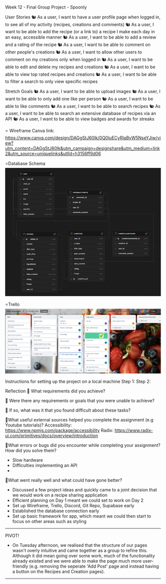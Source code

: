 Week 12 - Final Group Project - Spoonly

User Stories
🐿️ As a user, I want to have a user profile page when logged in, to see all of my activity (recipes, creations and comments)
🐿️ As a user, I want to be able to add the recipe (or a link to) a recipe I make each day in an easy, accessible manner
🐿️ As a user, I want to be able to add a review and a rating of the recipe
🐿️ As a user, I want to be able to comment on other people's creations
🐿️ As a user, I want to allow other users to comment on my creations only when logged in
🐿️ As a user, I want to be able to edit and delete my recipes and creations
🐿️ As a user, I want to be able to view top rated recipes and creations
🐿️ As a user, I want to be able to filter a search to only view specific recipes

Stretch Goals
🐿️ As a user, I want to be able to upload images
🐿️ As a user, I want to be able to only add one like per person
🐿️ As a user, I want to be able to like comments
🐿️ As a user, I want to be able to search recipes
🐿️ As a user, I want to be able to search an extensive database of recipes via an API
🐿️ As a user, I want to be able to view badges and awards for streaks

⭐ Wireframe
Canva link: https://www.canva.com/design/DAGgStJ60lk/0Q0luECyRlaByW5NseYJiw/view?utm_content=DAGgStJ60lk&utm_campaign=designshare&utm_medium=link2&utm_source=uniquelinks&utlId=h3156ff9d06

⭐Database Schema
![Screenshot of database schema in Supabase](image-1.png)

⭐Trello
![Screenshot of working Trello board](image.png)

Instructions for setting up the project on a local machine
Step 1:
Step 2:

Reflection
🎯 What requirements did you achieve?

🎯 Were there any requirements or goals that you were unable to achieve?

🎯 If so, what was it that you found difficult about these tasks?

🎯What useful external sources helped you complete the assignment (e.g Youtube tutorials)?
Accessibility: https://www.npmjs.com/package/accessibility
Radix: https://www.radix-ui.com/primitives/docs/overview/introduction

🎯What errors or bugs did you encounter while completing your assignment? How did you solve them?

- Slow hardware
- Difficulties implementing an API
- 

🎯What went really well and what could have gone better?

- Discussed a few project ideas and quickly came to a joint decision that we would work on a recipe sharing application
- Efficient planning on Day 1 meant we could set to work on Day 2
- Set up Wireframe, Trello, Discord, Git Repo, Supabase early
- Established the database connection early
- Set up basic framework for app, which meant we could then start to focus on other areas such as styling

---

PIVOT!

- On Tuesday afternoon, we realised that the structure of our pages wasn't overly intuitive and came together as a group to refine this. Although it did mean going over some work, much of the functionality already existed and we were able to make the page much more user-friendly (e.g. removing the seperate 'Add Post' page and instead having a button on the Recipes and Creation pages).

---